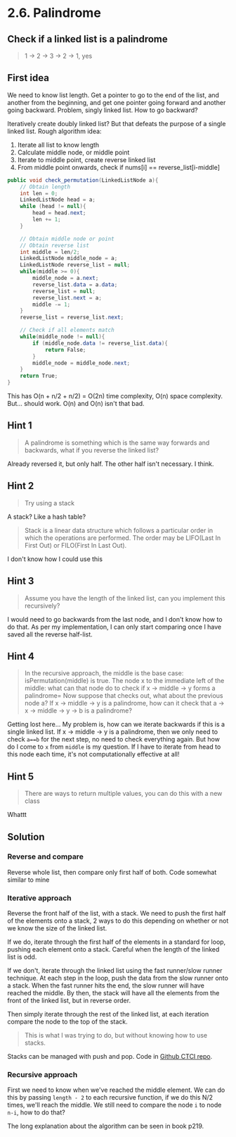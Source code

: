# 2.6. Palindrome

## Check if a linked list is a palindrome

> 1 -> 2 -> 3 -> 2 -> 1, yes

## First idea

We need to know list length. Get a pointer to go to the end of the list, and another from the beginning, and get one pointer going forward and another going backward. Problem, singly linked list. How to go backward?

Iteratively create doubly linked list? But that defeats the purpose of a single linked list. Rough algorithm idea:

1. Iterate all list to know length
2. Calculate middle node, or middle point
3. Iterate to middle point, create reverse linked list
4. From middle point onwards, check if nums[i] == reverse_list[i-middle]

```java
public void check_permutation(LinkedListNode a){
    // Obtain length
    int len = 0;
    LinkedListNode head = a;
    while (head != null){
        head = head.next;
        len += 1;
    }

    // Obtain middle node or point
    // Obtain reverse list
    int middle = len/2;
    LinkedListNode middle_node = a;
    LinkedListNode reverse_list = null;
    while(middle >= 0){
        middle_node = a.next;
        reverse_list.data = a.data;
        reverse_list = null;
        reverse_list.next = a;
        middle -= 1;
    }
    reverse_list = reverse_list.next;

    // Check if all elements match
    while(middle_node != null){
        if (middle_node.data != reverse_list.data){
            return False;
        }
        middle_node = middle_node.next;
    }
    return True;
}
```

This has O(n + n/2 + n/2) = O(2n) time complexity, O(n) space complexity. But... should work. O(n) and O(n) isn't that bad.

## Hint 1

> A palindrome is something which is the same way forwards and backwards, what if you reverse the linked list?

Already reversed it, but only half. The other half isn't necessary. I think.

## Hint 2

> Try using a stack

A stack? Like a hash table?

> Stack is a linear data structure which follows a particular order in which the operations are performed. The order may be LIFO(Last In First Out) or FILO(First In Last Out).

I don't know how I could use this

## Hint 3

> Assume you have the length of the linked list, can you implement this recursively?

I would need to go backwards from the last node, and I don't know how to do that. As per my implementation, I can only start comparing once I have saved all the reverse half-list.

## Hint 4

> In the recursive approach, the middle is the base case: isPermutation(middle) is true. The node x to the immediate left of the middle: what can that node do to check if x -> middle -> y forms a palindrome= Now suppose that checks out, what about the previous node a? If x -> middle -> y is a palindrome, how can it check that a -> x -> middle -> y -> b is a palindrome?

Getting lost here... My problem is, how can we iterate backwards if this is a single linked list. If x -> middle -> y  is a palindrome, then we only need to check `a==b` for the next step, no need to check everything again. But how do I come to `x` from `middle` is my question. If I have to iterate from head to this node each time, it's not computationally effective at all!

## Hint 5

> There are ways to return multiple values, you can do this with a new class

Whattt

## Solution

### Reverse and compare

Reverse whole list, then compare only first half of both. Code somewhat similar to mine

### Iterative approach

Reverse the front half of the list, with a stack. We need to push the first half of the elements onto a stack, 2 ways to do this depending on whether or not we know the size of the linked list.

If we do, iterate through the first half of the elements in a standard for loop, pushing each element onto a stack. Careful when the length of the linked list is odd.

If we don't, iterate through the linked list using the fast runner/slow runner technique. At each step in the loop, push the data from the slow runner onto a stack. When the fast runner hits the end, the slow runner will have reached the middle. By then, the stack will have all the elements from the front of the linked list, but in reverse order.

Then simply iterate through the rest of the linked list, at each iteration compare the node to the top of the stack.

> This is what I was trying to do, but without knowing how to use stacks.

Stacks can be managed with push and pop. Code in [Github CTCI repo](https://github.com/careercup/CtCI-6th-Edition/blob/master/Java/Ch%2002.%20Linked%20Lists/Q2_06_Palindrome/QuestionB.java).

### Recursive approach

First we need to know when we've reached the middle element. We can do this by passing `length - 2` to each recursive function, if we do this N/2 times, we'll reach the middle. We still need to compare the node `i` to node `n-i`, how to do that?

The long explanation about the algorithm can be seen in book p219.
